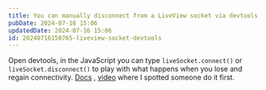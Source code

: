 ```yaml
---
title: You can manually disconnect from a LiveView socket via devtools
pubDate: 2024-07-16 15:06
updatedDate: 2024-07-16 15:06
id: 20240716150765-liveview-socket-devtools
---
```


Open devtools, in the JavaScript you can type `liveSocket.connect()` or `liveSocket.disconnect()` to play with what happens when you lose and regain connectivity. [Docs](https://hexdocs.pm/phoenix_live_view/js-interop.html#simulating-latency) , [video](https://youtu.be/Icmv09q3tUQ?t=1089) where I spotted someone do it first.